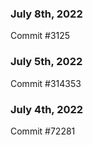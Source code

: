 ### July 8th, 2022

Commit #3125

### July 5th, 2022

Commit #314353


### July 4th, 2022

Commit #72281
